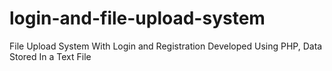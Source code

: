 # login-and-file-upload-system
File Upload System With Login and Registration Developed Using PHP, Data Stored In a Text File
